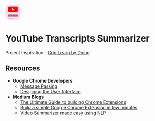 ![](images/transcript_summarizer48.png)
# YouTube Transcripts Summarizer

Project Inspiration - [Crio Learn by Doing](https://www.crio.do/projects/python-youtube-transcript/)

## Resources
* **Google Chrome Developers**
  * [Message Passing](https://developer.chrome.com/docs/extensions/mv3/messaging/)
  * [Designing the User Interface](https://developer.chrome.com/docs/extensions/mv2/user_interface/)
* **Medium Blogs**
  * [The Ultimate Guide to building Chrome Extensions](https://betterprogramming.pub/the-ultimate-guide-to-building-a-chrome-extension-4c01834c63ec)
  * [Build a simple Google Chrome Extension in few minutes](https://medium.com/tech-tajawal/build-a-simple-google-chrome-extension-in-few-minutes-1f13b600e83e)
  * [Video Summarizer made easy using NLP](https://medium.com/@aswanthkanil/video-summarizer-made-easy-using-nlp-af0afdea49b5)
